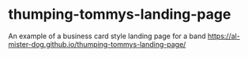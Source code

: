 # thumping-tommys-landing-page

An example of a business card style landing page for a band
https://al-mister-dog.github.io/thumping-tommys-landing-page/

